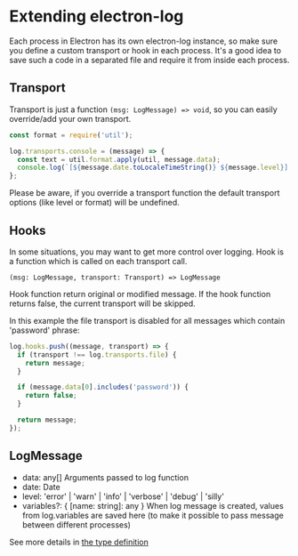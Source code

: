 # Extending electron-log

Each process in Electron has its own electron-log instance, so make sure you define a custom transport or hook in each process. It's a good idea to save such a code in a separated file and require it from inside each process.

## Transport

Transport is just a function `(msg: LogMessage) => void`, so you can
easily override/add your own transport.

```js
const format = require('util');

log.transports.console = (message) => {
  const text = util.format.apply(util, message.data);
  console.log(`[${message.date.toLocaleTimeString()} ${message.level}] ${text}`);
};
```

Please be aware, if you override a transport function the default
transport options (like level or format) will be undefined.

## Hooks

In some situations, you may want to get more control over logging. Hook
is a function which is called on each transport call.

`(msg: LogMessage, transport: Transport) => LogMessage`

Hook function return original or modified message. If the hook function
returns false, the current transport will be skipped.

In this example the file transport is disabled for all messages which
contain 'password' phrase:

```js
log.hooks.push((message, transport) => {
  if (transport !== log.transports.file) {
    return message;
  }

  if (message.data[0].includes('password')) {
    return false;
  }

  return message;
});
```

## LogMessage

 - data: any[] Arguments passed to log function
 - date: Date
 - level: 'error' | 'warn' | 'info' | 'verbose' | 'debug' | 'silly'
 - variables?: { [name: string]: any } When log message is created,
   values from log.variables are saved here (to make it possible to
   pass message between different processes)
   
See more details in [the type definition](../src/index.d.ts#L21) 
